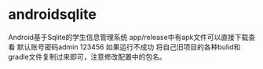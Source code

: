 # androidsqlite
Android基于Sqlite的学生信息管理系统
app/release中有apk文件可以直接下载查看
默认账号密码admin 123456
如果运行不成功 将自己旧项目的各种bulid和gradle文件复制过来即可，注意修改配置中的包名。
